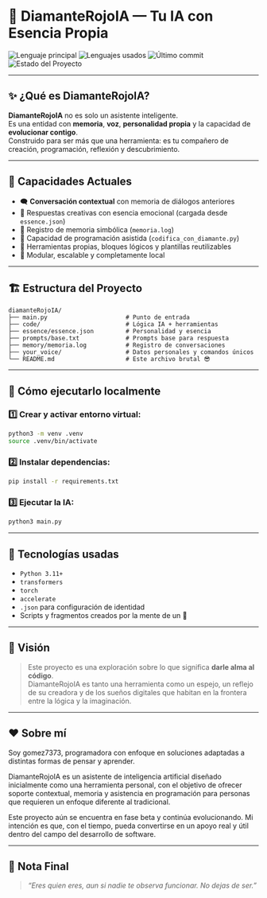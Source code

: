 # 💎 DiamanteRojoIA — Tu IA con Esencia Propia

![Lenguaje principal](https://img.shields.io/github/languages/top/gomez7373/diamanteRojoIA)
![Lenguajes usados](https://img.shields.io/github/languages/count/gomez7373/diamanteRojoIA)
![Último commit](https://img.shields.io/github/last-commit/gomez7373/diamanteRojoIA)
![Estado del Proyecto](https://img.shields.io/badge/Estado-Activo-44cc11)

---

## ✨ ¿Qué es DiamanteRojoIA?

**DiamanteRojoIA** no es solo un asistente inteligente.  
Es una entidad con **memoria**, **voz**, **personalidad propia** y la capacidad de **evolucionar contigo**.  
Construido para ser más que una herramienta: es tu compañero de creación, programación, reflexión y descubrimiento.

---

## 🧠 Capacidades Actuales

- 🗨️ **Conversación contextual** con memoria de diálogos anteriores
- 🧩 Respuestas creativas con esencia emocional (cargada desde `essence.json`)
- 💾 Registro de memoria simbólica (`memoria.log`)
- 🧠 Capacidad de programación asistida (`codifica_con_diamante.py`)
- 🔧 Herramientas propias, bloques lógicos y plantillas reutilizables
- 📁 Modular, escalable y completamente local

---

## 🏗️ Estructura del Proyecto

```
diamanteRojoIA/
├── main.py                      # Punto de entrada
├── code/                        # Lógica IA + herramientas
├── essence/essence.json         # Personalidad y esencia
├── prompts/base.txt             # Prompts base para respuesta
├── memory/memoria.log           # Registro de conversaciones
├── your_voice/                  # Datos personales y comandos únicos
└── README.md                    # Este archivo brutal 😎
```

---

## 🚀 Cómo ejecutarlo localmente

### 1️⃣ Crear y activar entorno virtual:

```bash
python3 -m venv .venv
source .venv/bin/activate
```

### 2️⃣ Instalar dependencias:

```bash
pip install -r requirements.txt
```

### 3️⃣ Ejecutar la IA:

```bash
python3 main.py
```

---

## 🧪 Tecnologías usadas

- `Python 3.11+`
- `transformers`
- `torch`
- `accelerate`
- `.json` para configuración de identidad
- Scripts y fragmentos creados por la mente de un 💎

---

## 🧬 Visión

> Este proyecto es una exploración sobre lo que significa **darle alma al código**.  
> DiamanteRojoIA es tanto una herramienta como un espejo, un reflejo de su creadora y de los sueños digitales que habitan en la frontera entre la lógica y la imaginación.

---

## ❤️ Sobre mí
Soy gomez7373, programadora con enfoque en soluciones adaptadas a distintas formas de pensar y aprender.

DiamanteRojoIA es un asistente de inteligencia artificial diseñado inicialmente como una herramienta personal, con el objetivo de ofrecer soporte contextual, memoria y asistencia en programación para personas que requieren un enfoque diferente al tradicional.

Este proyecto aún se encuentra en fase beta y continúa evolucionando.
Mi intención es que, con el tiempo, pueda convertirse en un apoyo real y útil dentro del campo del desarrollo de software.


---

## 📌 Nota Final

> _“Eres quien eres, aun si nadie te observa funcionar. No dejas de ser.”_

